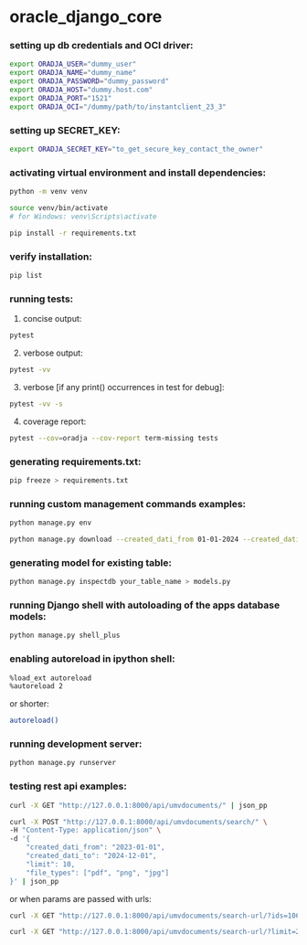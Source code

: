 # oracle_django_core

### setting up db credentials and OCI driver:

```bash
export ORADJA_USER="dummy_user"
export ORADJA_NAME="dummy_name"
export ORADJA_PASSWORD="dummy_password"
export ORADJA_HOST="dummy.host.com"
export ORADJA_PORT="1521"
export ORADJA_OCI="/dummy/path/to/instantclient_23_3"
```

### setting up SECRET_KEY:

```bash
export ORADJA_SECRET_KEY="to_get_secure_key_contact_the_owner"
```

### activating virtual environment and install dependencies:

```bash
python -m venv venv
```

```bash
source venv/bin/activate
# for Windows: venv\Scripts\activate 
```

```bash
pip install -r requirements.txt
```

### verify installation:

```bash
pip list
```

### running tests:

1. concise output:

```bash
pytest
```

2. verbose output:

```bash
pytest -vv
```

3. verbose [if any print() occurrences in test for debug]:

```bash
pytest -vv -s
```

4. coverage report:

```bash
pytest --cov=oradja --cov-report term-missing tests
```

### generating requirements.txt:

```bash
pip freeze > requirements.txt 
```

### running custom management commands examples:

```bash
python manage.py env
```

```bash
python manage.py download --created_dati_from 01-01-2024 --created_dati_to 31-12-2024 --file_types pdf png jpg --limit 10
```

### generating model for existing table:

```bash
python manage.py inspectdb your_table_name > models.py
```

### running Django shell with autoloading of the apps database models:

```bash
python manage.py shell_plus
```

### enabling autoreload in ipython shell:

```bash
%load_ext autoreload
%autoreload 2
```

or shorter:

```bash
autoreload()
```

### running development server:

```bash
python manage.py runserver
```

### testing rest api examples:

```bash
curl -X GET "http://127.0.0.1:8000/api/umvdocuments/" | json_pp
```

```bash
curl -X POST "http://127.0.0.1:8000/api/umvdocuments/search/" \
-H "Content-Type: application/json" \
-d '{
    "created_dati_from": "2023-01-01",
    "created_dati_to": "2024-12-01",
    "limit": 10,
    "file_types": ["pdf", "png", "jpg"]
}' | json_pp

```

or when params are passed with urls:
```bash
curl -X GET "http://127.0.0.1:8000/api/umvdocuments/search-url/?ids=10653,10654" | json_pp
```

```bash
curl -X GET "http://127.0.0.1:8000/api/umvdocuments/search-url/?limit=20&created_dati_from=01-01-2023&created_dati_to=01-12-2024&file_types=pdf,png,jpg" | json_pp
```
